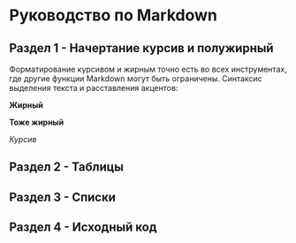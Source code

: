 # Руководство по Markdown

## Раздел 1 - Начертание курсив и полужирный

Форматирование курсивом и жирным точно есть во всех инструментах, где другие функции
Markdown могут быть ограничены. Синтаксис выделения текста и расставления акцентов:

__Жирный__

**Тоже жирный**

*Курсив*

## Раздел 2 - Таблицы




## Раздел 3 - Списки




## Раздел 4 - Исходный код

